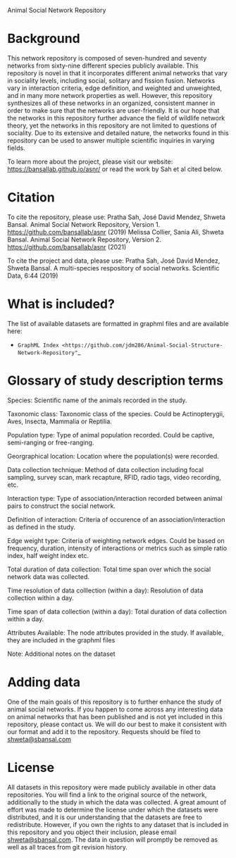 Animal Social Network Repository

Background
==========================================
This network repository is composed of seven-hundred and seventy networks from sixty-nine different species publicly available. This repository is novel in that it incorporates different animal networks that vary in sociality levels, including social, solitary and fission fusion. Networks vary in interaction criteria, edge definition, and weighted and unweighted, and in many more network properties as well. However, this repository synthesizes all of these networks in an organized, consistent manner in order to make sure that the networks are user-friendly. It is our hope that the networks in this repository further advance the field of wildlife network theory, yet the networks in this repository are not limited to questions of sociality. Due to its extensive and detailed nature, the networks found in this repository can be used to answer multiple scientific inquiries in varying fields.</p>

To learn more about the project, please visit our website: https://bansallab.github.io/asnr/ or read the work by Sah et al cited below.

Citation
=================
To cite the repository, please use:
Pratha Sah, José David Mendez, Shweta Bansal. Animal Social Network Repository, Version 1. https://github.com/bansallab/asnr (2019)
Melissa Collier, Sania Ali, Shweta Bansal. Animal Social Network Repository, Version 2. https://github.com/bansallab/asnr (2021)

To cite the project and data, please use:
Pratha Sah, José David Mendez, Shweta Bansal. A multi-species respository of social networks. Scientific Data, 6:44 (2019)

What is included?
=================

The list of available datasets are formatted in graphml files and are available here:
+ `GraphML Index <https://github.com/jdm286/Animal-Social-Structure-Network-Repository"`_

Glossary of study description terms 
===================================
Species: Scientific name of the animals recorded in the study.

Taxonomic class: Taxonomic class of the species. Could be Actinopterygii, Aves, Insecta, Mammalia or Reptilia.

Population type: Type of animal population recorded. Could be captive, semi-ranging or free-ranging.

Georgraphical location: Location where the population(s) were recorded.

Data collection technique: Method of data collection including focal sampling, survey scan, mark recapture, RFID, radio tags, video recording, etc.

Interaction type: Type of association/interaction recorded between animal pairs to construct the social network.

Definition of interaction: Criteria of occurence of an association/interaction as defined in the study.

Edge weight type: Criteria of weighting network edges. Could be based on frequency, duration, intensity of interactions or metrics such as simple ratio index, half weight index etc.

Total duration of data collection: Total time span over which the social network data was collected.

Time resolution of data colllection (within a day): Resolution of data collection within a day.

Time span of data collection (within a day): Total duration of data collection within a day.

Attributes Available: The node attributes provided in the study. If available, they are included in the graphml files

Note: Additional notes on the dataset


Adding data
===========

One of the main goals of this repository is to further enhance the study of animal social networks. If you happen to come across any interesting data on animal networks that has been published and is not yet included in this repository, please contact us. We will do our best to make it consistent with our format and add it to the repository. Requests should be filed to shweta@sbansal.com

License
=======

All datasets in this repository were made publicly available in other data repositories. You will find a link to the original source of the network, additionally to the study in which the data was collected. A great amount of effort was made to determine the license under which the datasets were distributed, and it is our understanding that the datasets are free to redistribute. However, if you own the rights to any dataset that is included in this repository and you object their inclusion, please email shweta@sbansal.com. The data in question will promptly be removed as well as all traces from git revision history.
 

